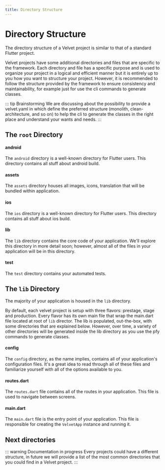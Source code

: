 ```yaml
---
title: Directory Structure
---
```


# Directory Structure

The directory structure of a Velvet project is similar to that of a standard Flutter project.

Velvet projects have some additional directories and files that are specific to the framework. Each directory and file has a specific purpose and is used to organize your project in a logical and efficient manner but it is entirely up to you how you want to structure your project. However, it is recommended to follow the structure provided by the framework to ensure consistency and maintainability, for example just for use the cli commands to generate classes.  

::: tip Brainstorming
We are discussing about the possibility to provide a velvet.yaml in which define the preferred structure (monolith, clean-architecture, and so on) to help the cli to generate the classes in the right place and understand your wants and needs.
:::

## The `root` Directory

#### android

The `android` directory is a well-known directory for Flutter users.
This directory contains all stuff about android build.

#### assets

The `assets` directory houses all images, icons, translation that will be bundled within application.

#### ios

The `ios` directory is a well-known directory for Flutter users.
This directory contains all stuff about ios build.

#### lib

The `lib` directory contains the core code of your application. We'll explore this directory in more detail soon; however, almost all of the files in your application will be in this directory.

#### test
The `test` directory contains your automated tests.

## The `lib` Directory

The majority of your application is housed in the `lib` directory.

By default, each velvet project is setup with three flavors: prestage, stage and production.
Every flavor has its own main file that wrap the main.dart file located at root of `lib` director.
The lib is populated, out-the-box, with some directories that are explained below.
However, over time, a variety of other directories will be generated inside the lib directory as you use the pfy commands to generate classes. 

#### config

The `config` directory, as the name implies, contains all of your application's configuration files.
It's a great idea to read through all of these files and familiarize yourself with all of the options available to you.

#### routes.dart

The `routes.dart` file contains all of the routes in your application. This file is used to navigate between screens.

#### main.dart

The `main.dart` file is the entry point of your application. This file is responsible for creating the `VelvetApp` instance and running it.

## Next directories

::: warning Documentation in progress
Every projects could have a different structure, in future we will provide a list of the most common directories that you could find in a Velvet project.
:::
